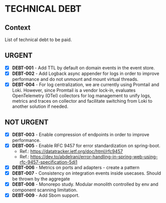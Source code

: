 # TECHNICAL DEBT

## Context

List of technical debt to be paid.

## URGENT

-[x] **DEBT-001** - Add TTL by default on domain events in the event store.
-[x] **DEBT-002** - Add Logback async appender for logs in order to improve performance and do not unmount and mount virtual threads.
-[x] **DEBT-004** - For log centralization, we are currently using Promtail and Loki. However, since Promtail is a vendor lock-in, evaluates OpenTelemetry (OTel) collectors for log management to unify logs, metrics and traces on collector and facilitate switching from Loki to another solution if needed.

## NOT URGENT

- [x] **DEBT-003** - Enable compression of endpoints in order to improve performance.
- [x] **DEBT-005** - Enable RFC 9457 for error standardization on spring-boot.
  - Ref.: https://datatracker.ietf.org/doc/html/rfc9457
  - Ref.: https://dev.to/abdelrani/error-handling-in-spring-web-using-rfc-9457-specification-5dj1
- [x] **DEBT-006** - Metrics on ports and adapters - create a pattern
- [x] **DEBT-007** - Consistency on integration events inside usecases. Should be thrown by the aggregate
- [x] **DEBT-008** - Monorepo study. Modular monolith controlled by env and component scanning limitation.
- [x] **DEBT-009** - Add Sbom support.

